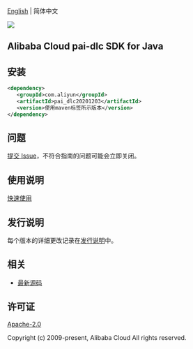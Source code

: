 [English](README.md) | 简体中文

![](https://aliyunsdk-pages.alicdn.com/icons/AlibabaCloud.svg)

## Alibaba Cloud pai-dlc SDK for Java

## 安装

```xml
<dependency>
   <groupId>com.aliyun</groupId>
   <artifactId>pai_dlc20201203</artifactId>
   <version>使用maven标签所示版本</version>
</dependency>
```

## 问题

[提交 Issue](https://github.com/aliyun/alibabacloud-java-sdk/issues/new)，不符合指南的问题可能会立即关闭。

## 使用说明

[快速使用](https://github.com/aliyun/alibabacloud-java-sdk/blob/master/docs/0-Examples-CN.md#%E5%BF%AB%E9%80%9F%E4%BD%BF%E7%94%A8)

## 发行说明

每个版本的详细更改记录在[发行说明](./ChangeLog.txt)中。

## 相关

- [最新源码](https://github.com/aliyun/alibabacloud-java-sdk/)

## 许可证

[Apache-2.0](http://www.apache.org/licenses/LICENSE-2.0)

Copyright (c) 2009-present, Alibaba Cloud All rights reserved.
